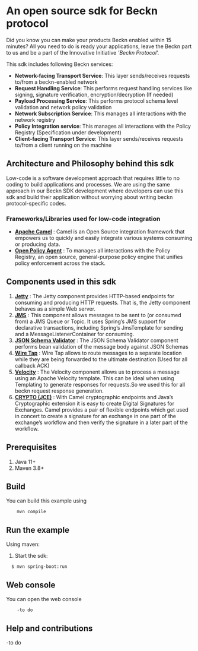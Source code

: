 
An open source sdk for Beckn protocol 
==========================================

Did you know you can make your products Beckn enabled within 15 minutes? 
All you need to do is ready your applications, leave the Beckn part to us and be a part of the Innovative Initiative *'Beckn Protocol'.*

This sdk includes following Beckn services:

- <b>Network-facing Transport Service</b>: This layer sends/receives requests to/from a beckn-enabled network
- <b>Request Handling Service</b>: This performs request handling services like signing, signature verification, encryption/decryption (If needed)
- <b>Payload Processing Service</b>: This performs protocol schema level validation and network policy validation
- <b>Network Subscription Service</b>: This manages all interactions with the network registry
- <b>Policy Integration service</b>: This manages all interactions with the Policy Registry (Specification under development)
- <b>Client-facing Transport Service</b>: This layer sends/receives requests to/from a client running on the machine

## Architecture and Philosophy behind this sdk
Low-code is a software development approach that requires little to no coding to build applications and processes. We are using the same approach in our 
Beckn SDK development where developers can use this sdk and build their application without worrying about writing beckn protocol-specific codes. 

### Frameworks/Libraries used for low-code integration
- [<b>Apache Camel</b>](https://camel.apache.org/)
: Camel is an Open Source integration framework that empowers us to quickly and easily integrate various systems consuming or producing data.
- [<b>Open Policy Agent</b>](https://www.openpolicyagent.org/) :  To manages all interactions with the Policy Registry, an open source, general-purpose policy engine that unifies policy enforcement across the stack.

## Components used in this sdk 
1. [<b>Jetty</b>](https://camel.apache.org/components/next/jetty-component.html) : The Jetty component provides HTTP-based endpoints for consuming and producing HTTP requests. That is, the Jetty component behaves as a simple Web server.
2. [<b>JMS</b>](https://camel.apache.org/components/next/jms-component.html) : This component allows messages to be sent to (or consumed from) a JMS Queue or Topic. It uses Spring’s JMS support for declarative transactions, including Spring’s JmsTemplate for sending and a MessageListenerContainer for consuming.
4. [<b>JSON Schema Validator</b>](https://camel.apache.org/components/next/json-validator-component.html) : The JSON Schema Validator component performs bean validation of the message body against JSON Schemas
5. [<b>Wire Tap</b>](https://camel.apache.org/components/next/json-validator-component.html) : Wire Tap allows to route messages to a separate location while they are being forwarded to the ultimate destination (Used for all callback ACK)
6. [<b>Velocity</b>](https://camel.apache.org/components/next/velocity-component.html) : The Velocity component allows us to process a message using an Apache Velocity template. This can be ideal when using Templating to generate responses for requests.So we used this for all beckn request response generation.
7. [<b>CRYPTO (JCE)</b>](https://camel.apache.org/components/next/crypto-component.html) : With Camel cryptographic endpoints and Java’s Cryptographic extension it is easy to create Digital Signatures for Exchanges. Camel provides a pair of flexible endpoints which get used in concert to create a signature for an exchange in one part of the exchange’s workflow and then verify the signature in a later part of the workflow.
## Prerequisites

1. Java 11+
2. Maven 3.8+

## Build

You can build this example using

```
    mvn compile
```

## Run the example

Using maven:

 1. Start the sdk:

```
  $ mvn spring-boot:run
```

## Web console

You can open the web console

```
    -to do
```

## Help and contributions

-to do


